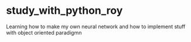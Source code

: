 # study_with_python_roy
Learning how to make my own neural network and how to implement stuff with object oriented paradigmn
